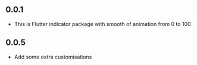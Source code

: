 ## 0.0.1

* This is Flutter indicator package with smooth of animation from 0 to 100

## 0.0.5

* Add some extra customisations

